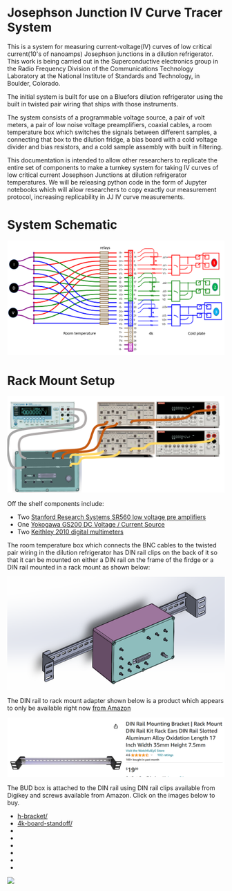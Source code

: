 # Josephson Junction IV Curve Tracer System


This is a system for measuring current-voltage(IV) curves of low critical current(10's of nanoamps) Josephson junctions in a dilution refrigerator.  This work is being carried out in the Superconductive electronics group in the Radio Frequency Division of the Communications Technology Laboratory at the National Institute of Standards and Technology, in Boulder, Colorado.  



The initial system is built for use on a Bluefors dilution refrigerator using the built in twisted pair wiring that ships with those instruments.  

The system consists of a programmable voltage source, a pair of volt meters, a pair of low noise voltage preamplifiers, coaxial cables, a room temperature box which switches the signals between different samples, a connecting that box to the dilution fridge, a bias board with a cold voltage divider and bias resistors, and a cold sample assembly with built in filtering.      

This documentation is intended to allow other researchers to replicate the entire set of components to make a turnkey system for taking IV curves of low critical current Josephson Junctions at dilution refrigerator temperatures.  We will be releasing python code in the form of Jupyter notebooks which will allow researchers to copy exactly our measurement protocol, increasing replicability in JJ IV curve measurements.

# System Schematic

![](https://raw.githubusercontent.com/lafefspietz/jjiv/main/images/system-schematic.png)

# Rack Mount Setup

![](https://raw.githubusercontent.com/lafefspietz/jjiv/main/images/rackmount-configuration.png)

Off the shelf components include:

  - Two [Stanford Research Systems SR560 low voltage pre amplifiers](https://www.thinksrs.com/products/sr560.htm)
  - One [Yokogawa GS200 DC Voltage / Current Source](https://tmi.yokogawa.com/us/solutions/products/generators-sources/source-measure-units/gs200/)
  - Two [Keithley 2010 digital multimeters](https://www.tek.com/en/products/keithley/digital-multimeter/2010-series)

The room temperature box which connects the BNC cables to the twisted pair wiring in the dilution refrigerator has DIN rail clips on the back of it so that it can be mounted on either  a DIN rail on the frame of the firdge or a DIN rail mounted in a rack mount as shown below:

![](https://raw.githubusercontent.com/lafefspietz/jjiv/main/images/rackmount-warm-box.png)   

The DIN rail to rack mount adapter shown below is a product which appears to only be available right now [from Amazon](https://www.amazon.com/WatchfulEyE-Mounting-Bracket-Aluminum-Oxidation/dp/B08F4WQX1Z) 

[![](https://raw.githubusercontent.com/lafefspietz/jjiv/main/images/din-rail-amazon.png)](https://www.amazon.com/WatchfulEyE-Mounting-Bracket-Aluminum-Oxidation/dp/B08F4WQX1Z)  

The BUD box is attached to the DIN rail using DIN rail clips available from Digikey and screws available from Amazon. Click on the images below to buy.  
  

   
   
   - [h-bracket/](h-bracket/)
   - [4k-board-standoff/](4k-board-standoff/)
   - []()
   - []()
   - []()
   - []()
   - []()
   - []()
   

![](https://upload.wikimedia.org/wikipedia/commons/d/dd/I-V_characteristics_of_Josephson_Junction.JPG)